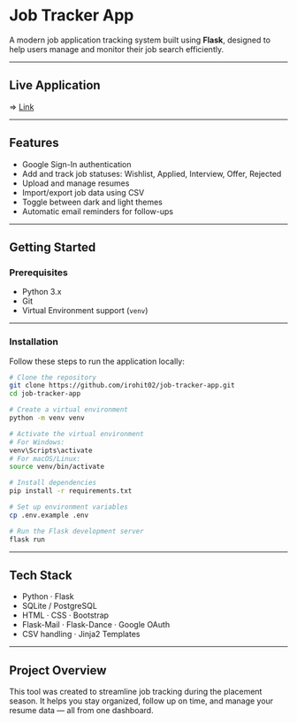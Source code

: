 # Job Tracker App

A modern job application tracking system built using **Flask**, designed to help users manage and monitor their job search efficiently.

---

## Live Application

=> [Link](https://job-tracker-app-4lnh.onrender.com)

---

## Features

- Google Sign-In authentication
- Add and track job statuses: Wishlist, Applied, Interview, Offer, Rejected
- Upload and manage resumes
- Import/export job data using CSV
- Toggle between dark and light themes
- Automatic email reminders for follow-ups

---

## Getting Started

### Prerequisites

- Python 3.x
- Git
- Virtual Environment support (`venv`)

---

### Installation

Follow these steps to run the application locally:

```bash
# Clone the repository
git clone https://github.com/irohit02/job-tracker-app.git
cd job-tracker-app

# Create a virtual environment
python -m venv venv

# Activate the virtual environment
# For Windows:
venv\Scripts\activate
# For macOS/Linux:
source venv/bin/activate

# Install dependencies
pip install -r requirements.txt

# Set up environment variables
cp .env.example .env

# Run the Flask development server
flask run
```

---

## Tech Stack

- Python · Flask  
- SQLite / PostgreSQL  
- HTML · CSS · Bootstrap  
- Flask-Mail · Flask-Dance · Google OAuth  
- CSV handling · Jinja2 Templates

---

## Project Overview

This tool was created to streamline job tracking during the placement season. It helps you stay organized, follow up on time, and manage your resume data — all from one dashboard.
